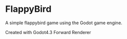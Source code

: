 # FlappyBird
A simple flappybird game using the Godot game engine.

Created with Godot4.3 Forward Renderer